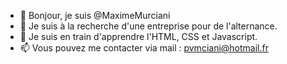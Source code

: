 - 👋 Bonjour, je suis @MaximeMurciani
- 👀 Je suis à la recherche d'une entreprise pour de l'alternance.
- 🌱 Je suis en train d'apprendre l'HTML, CSS et Javascript.
- 📫 Vous pouvez me contacter via mail : pvmciani@hotmail.fr

<!---
MaximeMurciani/MaximeMurciani is a ✨ special ✨ repository because its `README.md` (this file) appears on your GitHub profile.
You can click the Preview link to take a look at your changes.
--->
